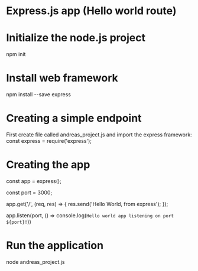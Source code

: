 # Express.js app (Hello world route)



# Initialize the node.js project
npm init

# Install web framework 
npm install --save express

# Creating a simple endpoint
First create file called andreas_project.js and import the express framework:
const express = require('express');

# Creating the app
const app = express();

const port = 3000;

app.get('/', (req, res) => {
    res.send('Hello World, from express');
});

app.listen(port, () => console.log(`Hello world app listening on port ${port}!`))

# Run the application
node andreas_project.js
